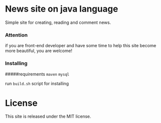 News site on java language
==================
Simple site for creating, reading and comment news.

### Attention
if you are front-end developer and have some time to help this site become more beautiful,
you are welcome!

### Installing

#####requirements
`maven`
`mysql`


run `build.sh` script for installing

License
======
This site is released under the MIT license.